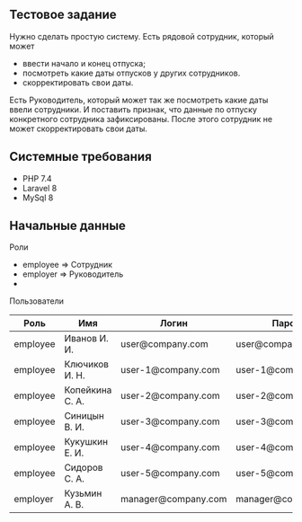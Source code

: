 
## Тестовое задание
Нужно сделать простую систему.
Есть рядовой сотрудник, который может
- ввести начало и конец отпуска;
- посмотреть какие даты отпусков у других сотрудников.
- скорректировать свои даты.
  
Есть Руководитель, который может так же посмотреть какие даты ввели сотрудники. И поставить признак, что данные по отпуску конкретного сотрудника зафиксированы.
  После этого сотрудник не может скорректировать свои даты.

## Системные требования

- PHP 7.4
- Laravel 8
- MySql 8

## Начальные данные

Роли
- employee => Сотрудник
- employer => Руководитель
- 
Пользователи
<table>
    <thead>
        <tr>
            <th>Роль</th>
            <th>Имя</th>
            <th>Логин</th>
            <th>Пароль</th>
        </tr>
    </thead>
    <tbody>
        <tr>
            <td>employee</td>
            <td>Иванов И. И.</td>
            <td>user@company.com</td>
            <td>user@company.com</td>
        </tr>
        <tr>
            <td>employee</td>
            <td>Ключиков И. Н.</td>
            <td>user-1@company.com</td>
            <td>user-1@company.com</td>
        </tr>
        <tr>
            <td>employee</td>
            <td>Копейкина С. А.</td>
            <td>user-2@company.com</td>
            <td>user-2@company.com</td>
        </tr>
        <tr>
            <td>employee</td>
            <td>Синицын В. И.</td>
            <td>user-3@company.com</td>
            <td>user-3@company.com</td>
        </tr>
        <tr>
            <td>employee</td>
            <td>Кукушкин Е. И.</td>
            <td>user-4@company.com</td>
            <td>user-4@company.com</td>
        </tr>
        <tr>
            <td>employee</td>
            <td>Сидоров С. А.</td>
            <td>user-5@company.com</td>
            <td>user-5@company.com</td>
        </tr>
        <tr>
            <td>employer</td>
            <td>Кузьмин А. В.</td>
            <td>manager@company.com</td>
            <td>manager@company.com</td>
        </tr>
    </tbody>
</table>

